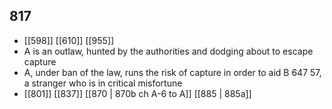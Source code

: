 ## 817
- [[598]] [[610]] [[955]] 
- A is an outlaw, hunted by the authorities and dodging about to escape capture
- A, under ban of the law, runs the risk of capture in order to aid B 647 57, a stranger who is in critical misfortune
- [[801]] [[837]] [[870 | 870b ch A-6 to A]] [[885 | 885a]] 

